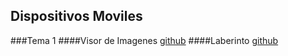 ##  **Dispositivos Moviles**
###Tema 1
####Visor de Imagenes  [github](https://github.com/sergi10/FPMISLATA-DIS_INTERFACES/)
####Laberinto  [github](https://github.com/sergi10/FPMISLATA-DIS_INTERFACES/tree/master/laberinto/Laberinto)